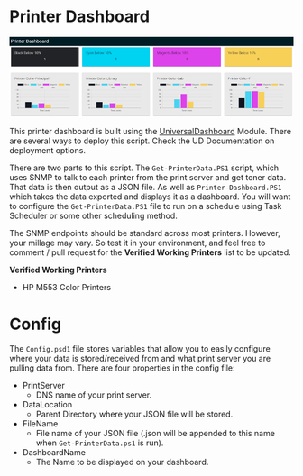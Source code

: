 # Printer Dashboard

![Screenshot](/img/screenshot.png)

This printer dashboard is built using the [UniversalDashboard](http://www.poshud.com/Home) Module. There are several ways to deploy this script. Check the UD Documentation on deployment options.

There are two parts to this script. The `Get-PrinterData.PS1` script, which uses SNMP to talk to each printer from the print server and get toner data. That data is then output as a JSON file. As well as `Printer-Dashboard.PS1` which takes the data exported and displays it as a dashboard. You will want to configure the `Get-PrinterData.PS1` file to run on a schedule using Task Scheduler or some other scheduling method.

The SNMP endpoints should be standard across most printers. However, your millage may vary. So test it in your environment, and feel free to comment / pull request for the **Verified Working Printers** list to be updated.

**Verified Working Printers**
* HP M553 Color Printers


# Config

The `Config.psd1` file stores variables that allow you to easily configure where your data is stored/received from and what print server you are pulling data from. There are four properties in the config file:
* PrintServer
    * DNS name of your print server.
* DataLocation
    * Parent Directory where your JSON file will be stored.
* FileName
    * File name of your JSON file (.json will be appended to this name when `Get-PrinterData.ps1` is run).
* DashboardName
    * The Name to be displayed on your dashboard.
